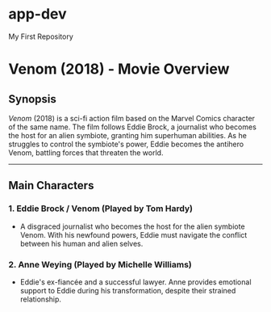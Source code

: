 # app-dev
My First Repository
# Venom (2018) - Movie Overview

## Synopsis
*Venom* (2018) is a sci-fi action film based on the Marvel Comics character of the same name. The film follows Eddie Brock, a journalist who becomes the host for an alien symbiote, granting him superhuman abilities. As he struggles to control the symbiote's power, Eddie becomes the antihero Venom, battling forces that threaten the world.

---

## Main Characters

### 1. **Eddie Brock / Venom** (Played by Tom Hardy)
   - A disgraced journalist who becomes the host for the alien symbiote Venom. With his newfound powers, Eddie must navigate the conflict between his human and alien selves.

### 2. **Anne Weying** (Played by Michelle Williams)
   - Eddie's ex-fiancée and a successful lawyer. Anne provides emotional support to Eddie during his transformation, despite their strained relationship.



